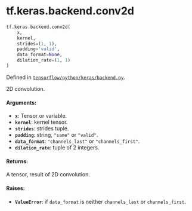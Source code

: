 <div itemscope itemtype="http://developers.google.com/ReferenceObject">
<meta itemprop="name" content="tf.keras.backend.conv2d" />
<meta itemprop="path" content="Stable" />
</div>

# tf.keras.backend.conv2d

``` python
tf.keras.backend.conv2d(
    x,
    kernel,
    strides=(1, 1),
    padding='valid',
    data_format=None,
    dilation_rate=(1, 1)
)
```



Defined in [`tensorflow/python/keras/backend.py`](/code/stable/tensorflow/python/keras/backend.py).

2D convolution.

#### Arguments:

* <b>`x`</b>: Tensor or variable.
* <b>`kernel`</b>: kernel tensor.
* <b>`strides`</b>: strides tuple.
* <b>`padding`</b>: string, `"same"` or `"valid"`.
* <b>`data_format`</b>: `"channels_last"` or `"channels_first"`.
* <b>`dilation_rate`</b>: tuple of 2 integers.


#### Returns:

A tensor, result of 2D convolution.


#### Raises:

* <b>`ValueError`</b>: if `data_format` is neither `channels_last` or
    `channels_first`.